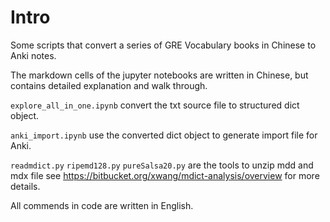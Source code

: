 # Intro

Some scripts that convert a series of GRE Vocabulary books in Chinese to Anki notes.

The markdown cells of the jupyter notebooks are written in Chinese, but contains
detailed explanation and walk through.

`explore_all_in_one.ipynb` convert the txt source file to structured dict object.

`anki_import.ipynb` use the converted dict object to generate import file for Anki.

`readmdict.py` `ripemd128.py` `pureSalsa20.py` are the tools to unzip mdd and mdx file
see https://bitbucket.org/xwang/mdict-analysis/overview for more details.

All commends in code are written in English.
